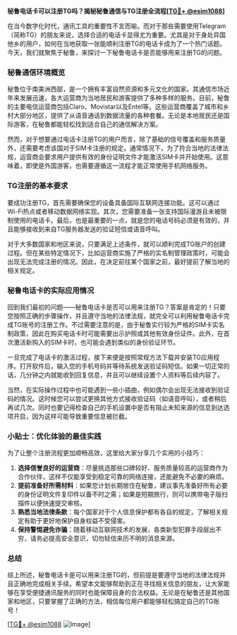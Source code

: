 **秘鲁电话卡可以注册TG吗？揭秘秘鲁通信与TG注册全流程[[TG💪+ @esim1088](https://t.me/s/esim1088)]**

在当今数字化时代，通讯工具的重要性不言而喻。而对于那些需要使用Telegram（简称TG）的朋友来说，选择合适的电话卡显得尤为重要。尤其是对于身处异国他乡的用户，如何在当地获取一张能顺利注册TG的电话卡成为了一个热门话题。今天，我们就聚焦于秘鲁，来探讨一下秘鲁电话卡是否能够用来注册TG的问题。

### 秘鲁通信环境概览

秘鲁位于南美洲西部，是一个拥有丰富自然资源和多元文化的国家。其通信市场近年来发展迅速，各大运营商为当地居民和游客提供了多种多样的服务。目前，秘鲁的主要电信运营商包括Claro、Movistar以及Entel等。这些运营商覆盖了城市和乡村大部分地区，提供了从语音通话到数据流量的各种套餐。无论是本地居民还是国际游客，在秘鲁都能轻松找到适合自己的通信解决方案。

然而，对于想要通过电话卡注册TG的用户而言，除了基础的信号覆盖和服务质量外，还需要考虑该国对于SIM卡注册的规定。通常情况下，为了符合当地的法律法规，运营商会要求用户提供有效的身份证明文件才能激活SIM卡并开始使用。这意味着，即使是外国游客，也需要遵循这一流程才能正常使用手机网络服务。

### TG注册的基本要求

要成功注册TG，首先需要确保您的设备具备国际互联网连接功能。这可以通过Wi-Fi热点或者移动数据网络实现。其次，您需要准备一张支持国际漫游且未被限制使用的电话卡。最后，也是最重要的一点，就是您的电话号码必须是有效的，并且能够接收到来自TG服务器发送的验证短信或语音呼叫。

对于大多数国家和地区来说，只要满足上述条件，就可以顺利完成TG账户的创建过程。但在某些特定情况下，比如运营商实施了严格的实名制管理政策时，可能会出现无法完成注册的情况。因此，在决定前往某个国家之前，最好提前了解当地的相关规定。

### 秘鲁电话卡的实际应用情况

回到我们最初的问题——秘鲁电话卡是否可以用来注册TG？答案是肯定的！只要您按照正确的步骤操作，并且遵守当地的法律法规，就完全可以利用秘鲁电话卡完成TG账号的注册工作。不过需要注意的是，由于秘鲁实行较为严格的SIM卡实名制政策，因此在购买电话卡时可能需要出示护照或其他有效身份证件。此外，在首次激活新购入的SIM卡时，也可能会遇到类似的身份验证环节。

一旦完成了电话卡的激活过程，接下来便是按照常规方法下载并安装TG应用程序。打开软件后，输入您的手机号码并等待系统发送验证码短信。如果一切正常的话，几分钟之内就能收到回复信息，并且可以继续设置个人资料等后续内容了。

当然，在实际操作过程中也可能遇到一些小插曲，例如偶尔会出现无法接收到验证码的情况。这时候您可以尝试更换其他方式接收验证码（如语音呼叫），或者稍后再试几次。同时也要记得检查自己的手机设置中是否有阻止未知来源的信息到达选项开启，因为这样可能导致重要信息被拦截。

### 小贴士：优化体验的最佳实践

为了让整个注册流程更加顺畅高效，这里给大家分享几个实用的小技巧：

1. **选择信誉良好的运营商**：尽量挑选那些口碑较好、服务质量较高的运营商作为合作伙伴，这样不仅能享受到稳定可靠的网络连接，还能避免不必要的麻烦。
2. **提前准备好所需材料**：如果您计划长期居住在秘鲁，建议事先准备好所有必要的身份证明文件复印件以备不时之需；如果是短期旅行，则可以携带电子版扫描件以便快速提交审核。
3. **熟悉当地法律条款**：每个国家对于个人信息保护都有各自的规定，了解相关规定有助于更好地保护自身权益不受侵害。
4. **保持警惕避免诈骗**：随着移动互联网技术的发展，各类新型犯罪手段层出不穷，请务必提高安全意识，切勿轻信来历不明的消息来源。

### 总结

综上所述，秘鲁电话卡是可以用来注册TG的，但前提是要遵守当地的法律法规并且正确地完成相关手续。希望本文能够帮助到正在寻找相关信息的朋友，让大家能够在享受便捷通讯服务的同时也能保障自身的合法权益。无论是在秘鲁还是其他国家和地区，只要掌握了正确的方法，相信每位用户都能够轻松搞定自己的TG账号！

[[TG💪+ @esim1088](https://t.me/s/esim1088) ![Image](https://i.postimg.cc/4NQfJmqS/Snipaste-2025-05-13-00-14-12.png)]